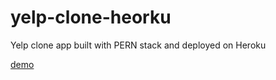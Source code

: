 # yelp-clone-heorku
Yelp clone app built with PERN stack and deployed on Heroku

[demo](https://yelp-clone-heroku.herokuapp.com)
